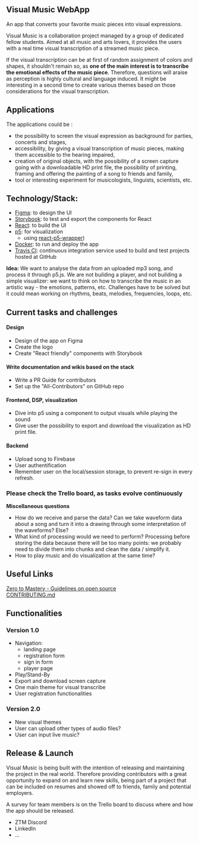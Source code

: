 ## Visual Music WebApp
An app that converts your favorite music pieces into visual expressions. 

Visual Music is a collaboration project managed by a group of dedicated fellow students. Aimed at all music and arts lovers, it provides the users with a real time visual transcription of a streamed music piece. 

If the visual transcription can be at first of random assignment of colors and shapes, it shouldn't remain so, as **one of the main interest is to transcribe the emotional effects of the music piece**. Therefore, questions will araise as perception is highly cultural and language induced. It might be interesting in a second time to create various themes based on those considerations for the visual transcription.

## Applications
The applications could be :
* the possibility to screen the visual expression as background for parties, concerts and stages, 
* accessibility, by giving a visual transcription of music pieces, making them accessible to the hearing impaired,
* creation of original objects, with the possibility of a screen capture going with a downloadable HD print file, the possibility of printing, framing and offering the painting of a song to friends and family,
* tool or interesting experiment for musicologists, linguists, scientists, etc.

## Technology/Stack:
* [Figma](https://www.figma.com/): to design the UI
* [Storybook](https://storybook.js.org/): to test and export the components for React
* [React](https://reactjs.org/): to build the UI
* [p5](https://p5js.org/): for visualization
   * using [react-p5-wrapper](https://www.npmjs.com/package/react-p5-wrapper))
* [Docker](https://www.docker.com/): to run and deploy the app
* [Travis CI](https://travis-ci.org/): continuous integration service used to build and test projects hosted at GitHub
  
__Idea:__ We want to analyse the data from an uploaded mp3 song, and process it through p5.js. We are not building a player, and not building a simple visualizer: we want to think on how to transcribe the music in an artistic way - the emotions, patterns, etc. Challenges have to be solved but it could mean working on rhythms, beats, melodies, frequencies, loops, etc.

## Current tasks and challenges
#### Design
* Design of the app on Figma
* Create the logo
* Create "React friendly" components with Storybook

#### Write documentation and wikis based on the stack
* Write a PR Guide for contributors
* Set up the "All-Contributors" on GitHub repo

#### Frontend, DSP, visualization
* Dive into p5 using a component to output visuals while playing the sound
* Give user the possibility to export and download the visualization as HD print file.

#### Backend
* Upload song to Firebase
* User authentification
* Remember user on the local/session storage, to prevent re-sign in every refresh.

### Please check the Trello board, as tasks evolve continuously

__Miscellaneous questions__
* How do we receive and parse the data? Can we take waveform data about a song and turn it into a drawing through some interpretation of the waveforms? Else?              
* What kind of processing would we need to perform? Processing before storing the data because there will be too many points: we probably need to divide them into chunks and clean the data / simplify it.                 
* How to play music and do visualization at the same time?               

## Useful Links
[Zero to Mastery - Guidelines on open source](https://github.com/zero-to-mastery/start-here-guidelines)            
[CONTRIBUTING.md](https://github.com/zero-to-mastery/visual-music/blob/master/CONTRIBUTING.md)


## Functionalities
### Version 1.0
* Navigation:
  * landing page
  * registration form
  * sign in form
  * player page
* Play/Stand-By
* Export and download screen capture
* One main theme for visual transcribe
* User registration functionalities
    
### Version 2.0
* New visual themes
* User can upload other types of audio files?
* User can input live music?

## Release & Launch
Visual Music is being built with the intention of releasing and maintaining the project in the real world. Therefore providing contributors with a great opportunity to expand on and learn new skills, being part of a project that can be included on resumes and showed off to friends, family and potential employers.

A survey for team members is on the Trello board to discuss where and how the app should be released.
* ZTM Discord
* LinkedIn
* ...
